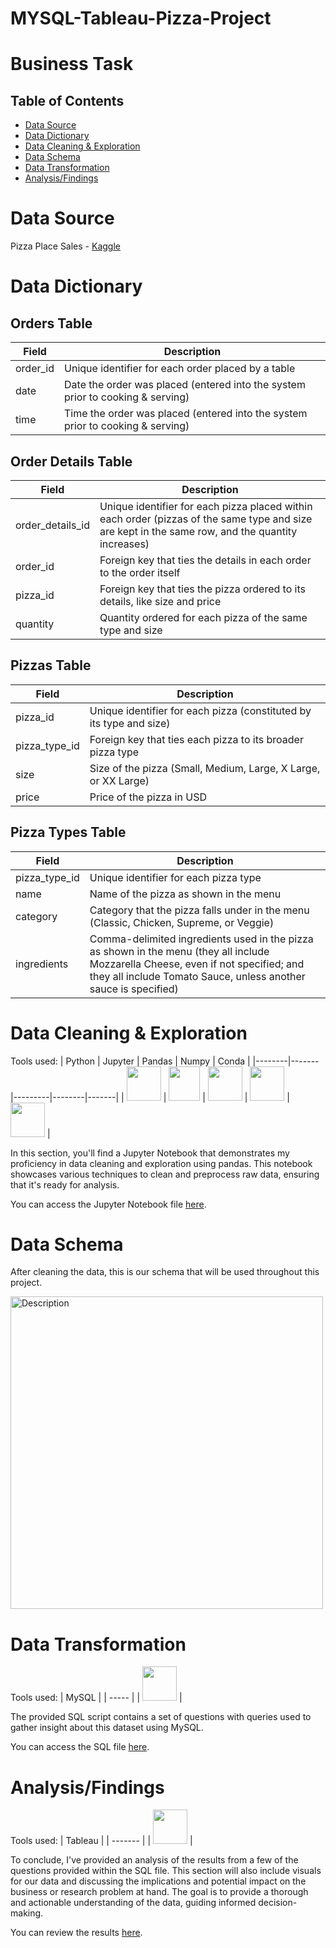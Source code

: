 # MYSQL-Tableau-Pizza-Project

# Business Task

## Table of Contents
- [Data Source](#data-source)
- [Data Dictionary](#data-dictionary)
- [Data Cleaning & Exploration](#data-cleaning--Exploration)
- [Data Schema](#data-schema)
- [Data Transformation](#data-transformation)
- [Analysis/Findings](#analysisfindings)

# Data Source
Pizza Place Sales - [Kaggle](https://www.kaggle.com/datasets/mysarahmadbhat/pizza-place-sales?select=order_details.csv)

# Data Dictionary

## Orders Table

| Field     | Description                                                                              |
|-----------|------------------------------------------------------------------------------------------|
| order_id  | Unique identifier for each order placed by a table                                       |
| date      | Date the order was placed (entered into the system prior to cooking & serving)           |
| time      | Time the order was placed (entered into the system prior to cooking & serving)           |

## Order Details Table

| Field            | Description                                                                                      |
|------------------|--------------------------------------------------------------------------------------------------|
| order_details_id | Unique identifier for each pizza placed within each order (pizzas of the same type and size are kept in the same row, and the quantity increases) |
| order_id         | Foreign key that ties the details in each order to the order itself                              |
| pizza_id         | Foreign key that ties the pizza ordered to its details, like size and price                      |
| quantity         | Quantity ordered for each pizza of the same type and size                                        |

## Pizzas Table

| Field         | Description                                                                      |
|---------------|----------------------------------------------------------------------------------|
| pizza_id      | Unique identifier for each pizza (constituted by its type and size)              |
| pizza_type_id | Foreign key that ties each pizza to its broader pizza type                       |
| size          | Size of the pizza (Small, Medium, Large, X Large, or XX Large)                   |
| price         | Price of the pizza in USD                                                        |

## Pizza Types Table

| Field         | Description                                                                                              |
|---------------|----------------------------------------------------------------------------------------------------------|
| pizza_type_id | Unique identifier for each pizza type                                                                    |
| name          | Name of the pizza as shown in the menu                                                                   |
| category      | Category that the pizza falls under in the menu (Classic, Chicken, Supreme, or Veggie)                   |
| ingredients   | Comma-delimited ingredients used in the pizza as shown in the menu (they all include Mozzarella Cheese, even if not specified; and they all include Tomato Sauce, unless another sauce is specified) |


# Data Cleaning & Exploration

Tools used:
| Python | Jupyter | Pandas | Numpy | Conda |
|--------|-------|---------|--------|-------|
| <img src="https://github.com/rml-lee/MYSQL-Tableau-Video-Games-Project/assets/160198611/cc008c2a-1e65-46fe-99aa-fcef90c84b2b" width="55" height="55"/> | <img src="https://github.com/rml-lee/MYSQL-Tableau-Video-Games-Project/assets/160198611/029ca083-0c94-40b2-96bc-5a4ccd5199bb" width="50" height="55"/> | <img src="https://github.com/rml-lee/MYSQL-Tableau-Video-Games-Project/assets/160198611/1f1bf784-7c28-491e-9c70-d78a8cfd9ec3" width="55" height="55"/> | <img src="https://github.com/rml-lee/MYSQL-Tableau-Video-Games-Project/assets/160198611/ca024f21-791d-4cc9-836a-710df995811a" width="55" height="55"/> | <img src="https://github.com/rml-lee/MYSQL-Tableau-Video-Games-Project/assets/160198611/752b8489-df2a-457b-ab2e-294b34774a78" width="55" height="55"/> |

In this section, you'll find a Jupyter Notebook that demonstrates my proficiency in data cleaning and exploration using pandas. This notebook showcases various techniques to clean and preprocess raw data, ensuring that it's ready for analysis.

You can access the Jupyter Notebook file [here](https://github.com/rml-lee/MYSQL-Tableau-Pizza-Project/blob/main/Data%20Cleaning%20%26%20Exploration%20-%20Pizza%20Project.ipynb).

# Data Schema

After cleaning the data, this is our schema that will be used throughout this project.

<img src="https://github.com/rml-lee/MYSQL-Tableau-Pizza-Project/assets/160198611/985c4eb2-6232-4f78-9690-3517af54f601" alt="Description" width="500"/>

# Data Transformation

Tools used:
| MySQL |
| ----- |
| <img src="https://github.com/rml-lee/MYSQL-Tableau-Video-Games-Project/assets/160198611/a1f80d2c-f675-4c97-b497-f21377fd0042" width="55" height="55"/> |

The provided SQL script contains a set of questions with queries used to gather insight about this dataset using MySQL. 

You can access the SQL file [here](https://github.com/rml-lee/MYSQL-Tableau-Pizza-Project/blob/main/Pizza%20Project.sql).

# Analysis/Findings

Tools used:
| Tableau |
| ------- |
| <img src="https://github.com/rml-lee/MYSQL-Tableau-Video-Games-Project/assets/160198611/fb9f12dc-8640-4197-b3f6-ab0ce2241bc1" width="55" height="55"/> |


To conclude, I've provided an analysis of the results from a few of the questions provided within the SQL file. This section will also include visuals for our data and discussing the implications and potential impact on the business or research problem at hand. The goal is to provide a thorough and actionable understanding of the data, guiding informed decision-making.

You can review the results [here](https://github.com/rml-lee/MYSQL-Tableau-Pizza-Project/blob/main/Summary-Findings.md#summaryfindings).
